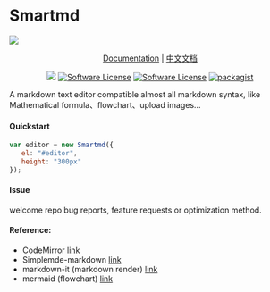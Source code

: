 # Smartmd
![](https://xiaoqingxin.site/images/default_img.jpg)
<p align="center">
 <a href="./docs/api_EN.md">Documentation</a> | <a href="./docs/docs_CN.md">中文文档</a>
</p>
<p align="center">
<a href="https://travis-ci.org/NoisyWinds/laravel-smartmd"><img src="https://travis-ci.org/NoisyWinds/smartmd.svg?branch=master"></a>
<a href="LICENSE"><img src="https://img.shields.io/badge/license-MIT-brightgreen.svg?style=flat-square" alt="Software License"></img></a>
<a href="https://laravel.com"><img src="https://img.shields.io/badge/ie8-true-green.svg" alt="Software License"></img></a>
<a href="https://packagist.org/packages/noisywinds/laravel-smartmd"><img src="https://img.shields.io/packagist/v/NoisyWinds/smartmd.svg" alt="packagist"></img></a>
</p>
A markdown text editor compatible almost all markdown syntax, like Mathematical formula、flowchart、upload images...  

#### Quickstart
```javascript
var editor = new Smartmd({
   el: "#editor",
   height: "300px"
});
```
#### Issue
welcome repo bug reports, feature requests or optimization method.
#### Reference:
- CodeMirror [link](https://github.com/codemirror/CodeMirror) 
- Simplemde-markdown [link](https://github.com/sparksuite/simplemde-markdown-editor)
- markdown-it (markdown render) [link](https://github.com/markdown-it/markdown-it)
- mermaid (flowchart) [link](https://github.com/knsv/mermaid)
